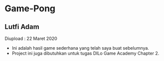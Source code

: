 # Game-Pong


Lutfi Adam
------------------
Diupload : 22 Maret 2020

* Ini adalah hasil game sederhana yang telah saya buat sebelumnya.
* Project ini juga dibutuhkan untuk tugas DILo Game Academy Chapter 2.
